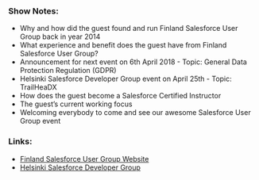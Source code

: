 ### Show Notes:

- Why and how did the guest found and run Finland Salesforce User Group back in year 2014
- What experience and benefit does the guest have from Finland Salesforce User Group?
- Announcement for next event on 6th April 2018 - Topic: General Data Protection Regulation (GDPR)
- Helsinki Salesforce Developer Group event on April 25th - Topic: TrailHeaDX
- How does the guest become a Salesforce Certified Instructor
- The guest’s current working focus
- Welcoming everybody to come and see our awesome Salesforce User Group event

### Links:

- [Finland Salesforce User Group Website](https://events.salesforceusergroups.com/finlandusergroup)
- [Helsinki Salesforce Developer Group](https://www.meetup.com/Helsinki-Salesforce-Developer-Group)
